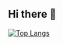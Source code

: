 ## Hi there 👋


[![Top Langs](https://github-readme-stats.vercel.app/api/top-langs/?username=c14ir3m2&layout=donut)](https://github.com/anuraghazra/github-readme-stats)


<!--
**c14ir3m2/c14ir3m2** is a ✨ _special_ ✨ repository because its `README.md` (this file) appears on your GitHub profile.

Here are some ideas to get you started:

- 🔭 I’m currently working on ...
- 🌱 I’m currently learning ...
- 👯 I’m looking to collaborate on ...
- 🤔 I’m looking for help with ...
- 💬 Ask me about ...
- 📫 How to reach me: ...
- 😄 Pronouns: ...
- ⚡ Fun fact: ...
-->

<!--wakatime.com-->

